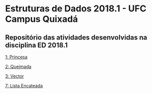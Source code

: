 # Estruturas de Dados 2018.1 - UFC Campus Quixadá
## Repositório das atividades desenvolvidas na disciplina ED 2018.1 

[1: Princesa](https://github.com/JailsonSousa/ED2018_1/tree/master/Princesa)

[2: Queimada](https://github.com/JailsonSousa/ED2018_1/tree/master/Queimada)

[3: Vector](https://github.com/JailsonSousa/ED2018_1/tree/master/Vector)

[7: Lista Encateada](https://github.com/JailsonSousa/ED2018_1/tree/master/ListaEncadeada)

